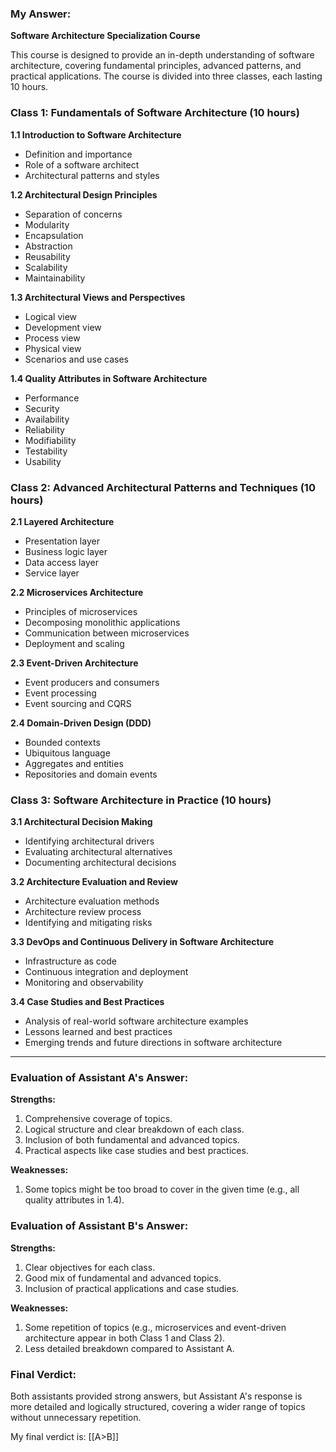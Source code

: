 
### My Answer:

**Software Architecture Specialization Course**

This course is designed to provide an in-depth understanding of software architecture, covering fundamental principles, advanced patterns, and practical applications. The course is divided into three classes, each lasting 10 hours.

### Class 1: Fundamentals of Software Architecture (10 hours)

**1.1 Introduction to Software Architecture**
- Definition and importance
- Role of a software architect
- Architectural patterns and styles

**1.2 Architectural Design Principles**
- Separation of concerns
- Modularity
- Encapsulation
- Abstraction
- Reusability
- Scalability
- Maintainability

**1.3 Architectural Views and Perspectives**
- Logical view
- Development view
- Process view
- Physical view
- Scenarios and use cases

**1.4 Quality Attributes in Software Architecture**
- Performance
- Security
- Availability
- Reliability
- Modifiability
- Testability
- Usability

### Class 2: Advanced Architectural Patterns and Techniques (10 hours)

**2.1 Layered Architecture**
- Presentation layer
- Business logic layer
- Data access layer
- Service layer

**2.2 Microservices Architecture**
- Principles of microservices
- Decomposing monolithic applications
- Communication between microservices
- Deployment and scaling

**2.3 Event-Driven Architecture**
- Event producers and consumers
- Event processing
- Event sourcing and CQRS

**2.4 Domain-Driven Design (DDD)**
- Bounded contexts
- Ubiquitous language
- Aggregates and entities
- Repositories and domain events

### Class 3: Software Architecture in Practice (10 hours)

**3.1 Architectural Decision Making**
- Identifying architectural drivers
- Evaluating architectural alternatives
- Documenting architectural decisions

**3.2 Architecture Evaluation and Review**
- Architecture evaluation methods
- Architecture review process
- Identifying and mitigating risks

**3.3 DevOps and Continuous Delivery in Software Architecture**
- Infrastructure as code
- Continuous integration and deployment
- Monitoring and observability

**3.4 Case Studies and Best Practices**
- Analysis of real-world software architecture examples
- Lessons learned and best practices
- Emerging trends and future directions in software architecture

---

### Evaluation of Assistant A's Answer:

**Strengths:**
1. Comprehensive coverage of topics.
2. Logical structure and clear breakdown of each class.
3. Inclusion of both fundamental and advanced topics.
4. Practical aspects like case studies and best practices.

**Weaknesses:**
1. Some topics might be too broad to cover in the given time (e.g., all quality attributes in 1.4).

### Evaluation of Assistant B's Answer:

**Strengths:**
1. Clear objectives for each class.
2. Good mix of fundamental and advanced topics.
3. Inclusion of practical applications and case studies.

**Weaknesses:**
1. Some repetition of topics (e.g., microservices and event-driven architecture appear in both Class 1 and Class 2).
2. Less detailed breakdown compared to Assistant A.

### Final Verdict:

Both assistants provided strong answers, but Assistant A's response is more detailed and logically structured, covering a wider range of topics without unnecessary repetition.

My final verdict is: [[A>B]]